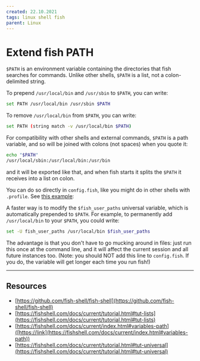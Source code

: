 ```yaml
---
created: 22.10.2021
tags: linux shell fish
parent: Linux
---
```


# Extend fish PATH

`$PATH` is an environment variable containing the directories that fish searches for commands. Unlike other shells, `$PATH` is a list, not a colon-delimited string.

To prepend `/usr/local/bin` and `/usr/sbin` to `$PATH`, you can write:

```bash
set PATH /usr/local/bin /usr/sbin $PATH
```

To remove `/usr/local/bin` from `$PATH`, you can write:

```bash
set PATH (string match -v /usr/local/bin $PATH)
```

For compatibility with other shells and external commands, `$PATH` is a path variable, and so will be joined with colons (not spaces) when you quote it:

```bash
echo "$PATH"
/usr/local/sbin:/usr/local/bin:/usr/bin
```

and it will be exported like that, and when fish starts it splits the `$PATH` it receives into a list on colon.

You can do so directly in `config.fish`, like you might do in other shells with `.profile`. See [this example](https://fishshell.com/docs/current/tutorial.html#path-example):

A faster way is to modify the `$fish_user_paths` universal variable, which is automatically prepended to `$PATH`. For example, to permanently add `/usr/local/bin` to your `$PATH`, you could write:

```bash
set -U fish_user_paths /usr/local/bin $fish_user_paths
```

The advantage is that you don't have to go mucking around in files: just run this once at the command line, and it will affect the current session and all future instances too. (Note: you should NOT add this line to `config.fish`. If you do, the variable will get longer each time you run fish!)

---

## Resources

* [https://github.com/fish-shell/fish-shell](https://github.com/fish-shell/fish-shell)
* [https://fishshell.com/docs/current/tutorial.html#tut-lists](https://fishshell.com/docs/current/tutorial.html#tut-lists)
* [https://fishshell.com/docs/current/index.html#variables-path]([https://link](https://fishshell.com/docs/current/index.html#variables-path))
* [https://fishshell.com/docs/current/tutorial.html#tut-universal](https://fishshell.com/docs/current/tutorial.html#tut-universal)
